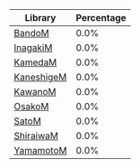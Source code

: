 | Library | Percentage |
| ------------- | ------------- |
| [BandoM](https://github.com/shibbo/mkdd-decomp/blob/master/docs/lib/BandoM.md) | 0.0% |
| [InagakiM](https://github.com/shibbo/mkdd-decomp/blob/master/docs/lib/InagakiM.md) | 0.0% |
| [KamedaM](https://github.com/shibbo/mkdd-decomp/blob/master/docs/lib/KamedaM.md) | 0.0% |
| [KaneshigeM](https://github.com/shibbo/mkdd-decomp/blob/master/docs/lib/KaneshigeM.md) | 0.0% |
| [KawanoM](https://github.com/shibbo/mkdd-decomp/blob/master/docs/lib/KawanoM.md) | 0.0% |
| [OsakoM](https://github.com/shibbo/mkdd-decomp/blob/master/docs/lib/OsakoM.md) | 0.0% |
| [SatoM](https://github.com/shibbo/mkdd-decomp/blob/master/docs/lib/SatoM.md) | 0.0% |
| [ShiraiwaM](https://github.com/shibbo/mkdd-decomp/blob/master/docs/lib/ShiraiwaM.md) | 0.0% |
| [YamamotoM](https://github.com/shibbo/mkdd-decomp/blob/master/docs/lib/YamamotoM.md) | 0.0% |
